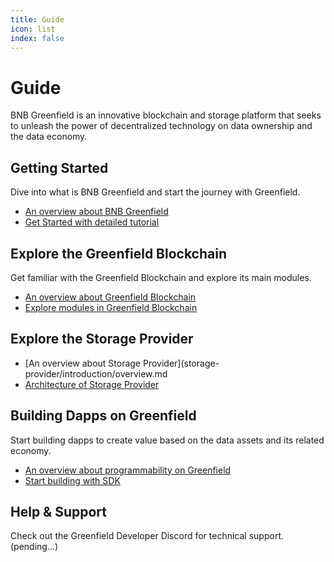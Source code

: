 ```yaml
---
title: Guide
icon: list
index: false
---
```


# Guide

BNB Greenfield is an innovative blockchain and storage platform that seeks to unleash the power of decentralized
technology on data ownership and the data economy.

## Getting Started

Dive into what is BNB Greenfield and start the journey with Greenfield.

- [An overview about BNB Greenfield](introduction/overview.md)
- [Get Started with detailed tutorial](get-started.md)

## Explore the Greenfield Blockchain

Get familiar with the Greenfield Blockchain and explore its main modules.

- [An overview about Greenfield Blockchain](greenfield-blockchain/overview.md)
- [Explore modules in Greenfield Blockchain](greenfield-blockchain/modules)


## Explore the Storage Provider
- [An overview about Storage Provider](storage-provider/introduction/overview.md
- [Architecture of Storage Provider](storage-provider/introduction/architecture.md)

## Building Dapps on Greenfield

Start building dapps to create value based on the data assets and its related economy.
- [An overview about programmability on Greenfield](dapp/overview.md)
- [Start building with SDK](dapp/quick-start.md)

## Help & Support 
Check out the Greenfield Developer Discord for technical support. (pending...)